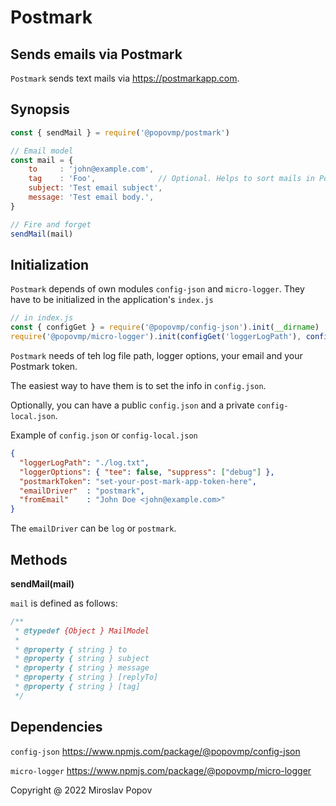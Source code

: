 # Postmark

## Sends emails via Postmark

`Postmark` sends text mails via https://postmarkapp.com.

## Synopsis

```javascript
const { sendMail } = require('@popovmp/postmark')

// Email model
const mail = {
	to     : 'john@example.com',
	tag    : 'Foo',              // Optional. Helps to sort mails in PostMark
	subject: 'Test email subject',
	message: 'Test email body.',
}

// Fire and forget
sendMail(mail)
```

## Initialization

`Postmark` depends of own modules `config-json` and `micro-logger`.
They have to be initialized in the application's `index.js`

```javascript
// in index.js
const { configGet } = require('@popovmp/config-json').init(__dirname)
require('@popovmp/micro-logger').init(configGet('loggerLogPath'), configGet('loggerOptions'))
```

`Postmark` needs of teh log file path, logger options, your email and your Postmark token.

The easiest way to have them is to set the info in `config.json`.

Optionally, you can have a public `config.json` and a private `config-local.json`.

Example of `config.json` or `config-local.json`
```json
{
  "loggerLogPath": "./log.txt",
  "loggerOptions": { "tee": false, "suppress": ["debug"] },
  "postmarkToken": "set-your-post-mark-app-token-here",
  "emailDriver"  : "postmark",
  "fromEmail"    : "John Doe <john@example.com>"
}
```

The `emailDriver` can be `log` or `postmark`.

## Methods


**sendMail(mail)**

`mail` is defined as follows:

```js
/**
 * @typedef {Object } MailModel
 *
 * @property { string } to
 * @property { string } subject
 * @property { string } message
 * @property { string } [replyTo]
 * @property { string } [tag]
 */
```

## Dependencies

`config-json` https://www.npmjs.com/package/@popovmp/config-json

`micro-logger` https://www.npmjs.com/package/@popovmp/micro-logger

Copyright @ 2022 Miroslav Popov
